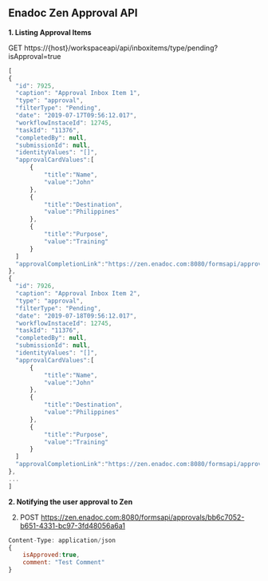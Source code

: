 ## Enadoc Zen Approval API


**1. Listing Approval Items**

GET https://{host}/workspaceapi/api/inboxitems/type/pending?isApproval=true

```javascript
[
{
  "id": 7925,
  "caption": "Approval Inbox Item 1",
  "type": "approval",
  "filterType": "Pending",
  "date": "2019-07-17T09:56:12.017",
  "workflowInstaceId": 12745,
  "taskId": "11376",
  "completedBy": null,
  "submissionId": null,
  "identityValues": "[]",
  "approvalCardValues":[
      {
          "title":"Name",
          "value":"John"
      },
      {
          "title":"Destination",
          "value":"Philippines"
      },
      {
          "title":"Purpose",
          "value":"Training"
      }
  ]
  "approvalCompletionLink":"https://zen.enadoc.com:8080/formsapi/approvals/5f02d250-148a-41cd-8986-1f6e1b42f745"
},
{
  "id": 7926,
  "caption": "Approval Inbox Item 2",
  "type": "approval",
  "filterType": "Pending",
  "date": "2019-07-18T09:56:12.017",
  "workflowInstaceId": 12745,
  "taskId": "11376",
  "completedBy": null,
  "submissionId": null,
  "identityValues": "[]",
  "approvalCardValues":[
      {
          "title":"Name",
          "value":"John"
      },
      {
          "title":"Destination",
          "value":"Philippines"
      },
      {
          "title":"Purpose",
          "value":"Training"
      }
  ]
  "approvalCompletionLink":"https://zen.enadoc.com:8080/formsapi/approvals/bb6c7052-b651-4331-bc97-3fd48056a6a1"
},
...
]

```

**2. Notifying the user approval to Zen**

2) POST https://zen.enadoc.com:8080/formsapi/approvals/bb6c7052-b651-4331-bc97-3fd48056a6a1

```javascript
Content-Type: application/json
{
	isApproved:true,
    comment: "Test Comment"
}
```
